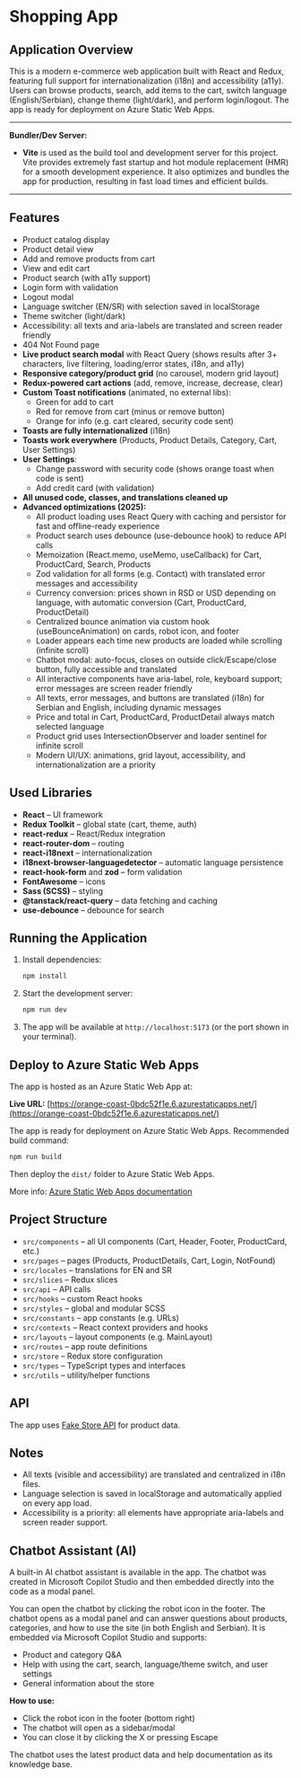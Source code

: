 # Shopping App

## Application Overview

This is a modern e-commerce web application built with React and Redux, featuring full support for internationalization (i18n) and accessibility (a11y). Users can browse products, search, add items to the cart, switch language (English/Serbian), change theme (light/dark), and perform login/logout. The app is ready for deployment on Azure Static Web Apps.

---

**Bundler/Dev Server:**

- **Vite** is used as the build tool and development server for this project. Vite provides extremely fast startup and hot module replacement (HMR) for a smooth development experience. It also optimizes and bundles the app for production, resulting in fast load times and efficient builds.

---

## Features

- Product catalog display
- Product detail view
- Add and remove products from cart
- View and edit cart
- Product search (with a11y support)
- Login form with validation
- Logout modal
- Language switcher (EN/SR) with selection saved in localStorage
- Theme switcher (light/dark)
- Accessibility: all texts and aria-labels are translated and screen reader friendly
- 404 Not Found page
- **Live product search modal** with React Query (shows results after 3+ characters, live filtering, loading/error states, i18n, and a11y)
- **Responsive category/product grid** (no carousel, modern grid layout)
- **Redux-powered cart actions** (add, remove, increase, decrease, clear)
- **Custom Toast notifications** (animated, no external libs):
  - Green for add to cart
  - Red for remove from cart (minus or remove button)
  - Orange for info (e.g. cart cleared, security code sent)
- **Toasts are fully internationalized** (i18n)
- **Toasts work everywhere** (Products, Product Details, Category, Cart, User Settings)
- **User Settings**:
  - Change password with security code (shows orange toast when code is sent)
  - Add credit card (with validation)
- **All unused code, classes, and translations cleaned up**
- **Advanced optimizations (2025):**
  - All product loading uses React Query with caching and persistor for fast and offline-ready experience
  - Product search uses debounce (use-debounce hook) to reduce API calls
  - Memoization (React.memo, useMemo, useCallback) for Cart, ProductCard, Search, Products
  - Zod validation for all forms (e.g. Contact) with translated error messages and accessibility
  - Currency conversion: prices shown in RSD or USD depending on language, with automatic conversion (Cart, ProductCard, ProductDetail)
  - Centralized bounce animation via custom hook (useBounceAnimation) on cards, robot icon, and footer
  - Loader appears each time new products are loaded while scrolling (infinite scroll)
  - Chatbot modal: auto-focus, closes on outside click/Escape/close button, fully accessible and translated
  - All interactive components have aria-label, role, keyboard support; error messages are screen reader friendly
  - All texts, error messages, and buttons are translated (i18n) for Serbian and English, including dynamic messages
  - Price and total in Cart, ProductCard, ProductDetail always match selected language
  - Product grid uses IntersectionObserver and loader sentinel for infinite scroll
  - Modern UI/UX: animations, grid layout, accessibility, and internationalization are a priority

## Used Libraries

- **React** – UI framework
- **Redux Toolkit** – global state (cart, theme, auth)
- **react-redux** – React/Redux integration
- **react-router-dom** – routing
- **react-i18next** – internationalization
- **i18next-browser-languagedetector** – automatic language persistence
- **react-hook-form** and **zod** – form validation
- **FontAwesome** – icons
- **Sass (SCSS)** – styling
- **@tanstack/react-query** – data fetching and caching
- **use-debounce** – debounce for search

## Running the Application

1. Install dependencies:
   ```bash
   npm install
   ```
2. Start the development server:
   ```bash
   npm run dev
   ```
3. The app will be available at `http://localhost:5173` (or the port shown in your terminal).

## Deploy to Azure Static Web Apps

The app is hosted as an Azure Static Web App at:

**Live URL:** [https://orange-coast-0bdc52f1e.6.azurestaticapps.net/](https://orange-coast-0bdc52f1e.6.azurestaticapps.net/)

The app is ready for deployment on Azure Static Web Apps. Recommended build command:

```bash
npm run build
```

Then deploy the `dist/` folder to Azure Static Web Apps.

More info: [Azure Static Web Apps documentation](https://learn.microsoft.com/en-us/azure/static-web-apps/)

## Project Structure

- `src/components` – all UI components (Cart, Header, Footer, ProductCard, etc.)
- `src/pages` – pages (Products, ProductDetails, Cart, Login, NotFound)
- `src/locales` – translations for EN and SR
- `src/slices` – Redux slices
- `src/api` – API calls
- `src/hooks` – custom React hooks
- `src/styles` – global and modular SCSS
- `src/constants` – app constants (e.g. URLs)
- `src/contexts` – React context providers and hooks
- `src/layouts` – layout components (e.g. MainLayout)
- `src/routes` – app route definitions
- `src/store` – Redux store configuration
- `src/types` – TypeScript types and interfaces
- `src/utils` – utility/helper functions

## API

The app uses [Fake Store API](https://fakestoreapi.com/) for product data.

## Notes

- All texts (visible and accessibility) are translated and centralized in i18n files.
- Language selection is saved in localStorage and automatically applied on every app load.
- Accessibility is a priority: all elements have appropriate aria-labels and screen reader support.

## Chatbot Assistant (AI)

A built-in AI chatbot assistant is available in the app. The chatbot was created in Microsoft Copilot Studio and then embedded directly into the code as a modal panel.

You can open the chatbot by clicking the robot icon in the footer. The chatbot opens as a modal panel and can answer questions about products, categories, and how to use the site (in both English and Serbian). It is embedded via Microsoft Copilot Studio and supports:

- Product and category Q&A
- Help with using the cart, search, language/theme switch, and user settings
- General information about the store

**How to use:**

- Click the robot icon in the footer (bottom right)
- The chatbot will open as a sidebar/modal
- You can close it by clicking the X or pressing Escape

The chatbot uses the latest product data and help documentation as its knowledge base.
